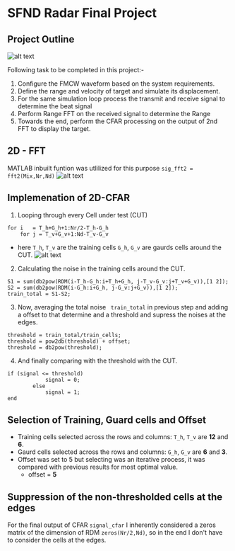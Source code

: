 # SFND Radar Final Project
## Project Outline
![alt text](https://github.com/curio-code/Udacity-SensorFusion-Nanodegree-Radar/blob/master/media/projectOutline.png)

Following task to be completed in this project:-
1. Configure the FMCW waveform based on the system requirements.
2. Define the range and velocity of target and simulate its displacement.
3. For the same simulation loop process the transmit and receive signal to determine the beat signal
4. Perform Range FFT on the received signal to determine the Range
5. Towards the end, perform the CFAR processing on the output of 2nd FFT to display the target.

## 2D - FFT
MATLAB inbuilt funtion was utlilized for this purpose ```sig_fft2 = fft2(Mix,Nr,Nd)```
![alt text](https://github.com/curio-code/Udacity-SensorFusion-Nanodegree-Radar/blob/master/media/2dfft.png)

## Implemenation of 2D-CFAR
1. Looping through every Cell under test (CUT)
```
for i   = T_h+G_h+1:Nr/2-T_h-G_h
    for j = T_v+G_v+1:Nd-T_v-G_v
```
  * here ```T_h```, ```T_v``` are the training cells ```G_h```, ```G_v``` are gaurds cells around the CUT.
![alt text](https://github.com/curio-code/Udacity-SensorFusion-Nanodegree-Radar/blob/master/media/2dcfar_cell.png)

2. Calculating the noise in the training cells around the CUT.
```
S1 = sum(db2pow(RDM(i-T_h-G_h:i+T_h+G_h, j-T_v-G_v:j+T_v+G_v)),[1 2]);    
S2 = sum(db2pow(RDM(i-G_h:i+G_h, j-G_v:j+G_v)),[1 2]);
train_total = S1-S2;
```    
3. Now, averaging the total noise ``` train_total``` in previous step and adding a offset to that determine and a threshold and supress the noises at the edges.
 ```
 threshold = train_total/train_cells;
threshold = pow2db(threshold) + offset;
threshold = db2pow(threshold);
```
4. And finally comparing with the threshold with the CUT.
```
if (signal <= threshold)
            signal = 0;
        else 
            signal = 1;
end
```
## Selection of Training, Guard cells and Offset
  * Training cells selected across the rows and columns: ```T_h```, ```T_v``` are **12** and **6**.
  * Gaurd cells selected across the rows and columns: ```G_h```, ```G_v``` are **6** and **3**.
  * Offset was set to 5 but selecting was an iterative process, it was compared with previous results for most optimal value.
    * offset = **5**
   
## Suppression of the non-thresholded cells at the edges
For the final output of CFAR ```signal_cfar``` I inherently considered a zeros matrix of the dimension of RDM ```zeros(Nr/2,Nd)```, so in the end I don't have to consider the cells at the edges.
